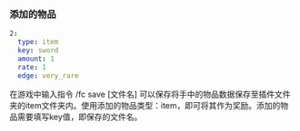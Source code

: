### 添加的物品



``` yaml
2:
  type: item
  key: sword
  amount: 1
  rate: 1
  edge: very_rare
```

在游戏中输入指令 /fc save [文件名] 可以保存将手中的物品数据保存至插件文件夹的item文件夹内。使用添加的物品类型：item，即可将其作为奖励。添加的物品需要填写key值，即保存的文件名。